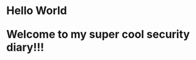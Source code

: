 <!DOCTYPE html>
<html>
<body>
<h1>Hello World<//h1>
<p>Welcome to my super cool security diary!!!</p>
</body>
</html>
